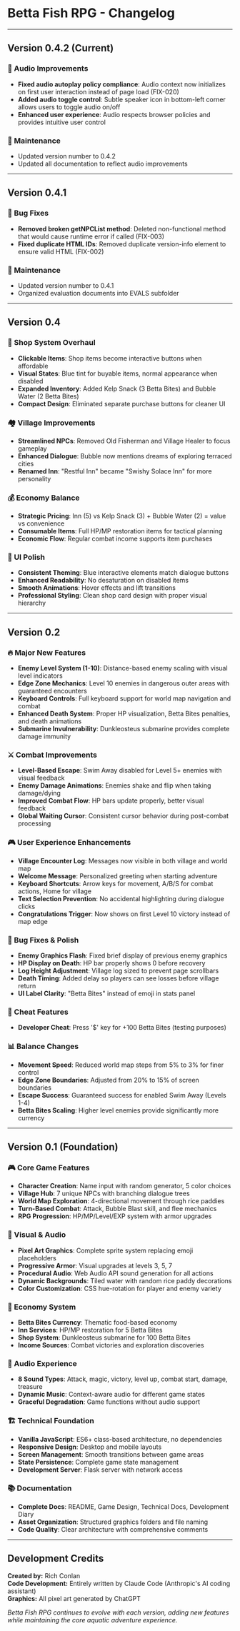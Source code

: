 # Betta Fish RPG - Changelog

---

## Version 0.4.2 (Current)

### 🎵 Audio Improvements  
- **Fixed audio autoplay policy compliance**: Audio context now initializes on first user interaction instead of page load (FIX-020)
- **Added audio toggle control**: Subtle speaker icon in bottom-left corner allows users to toggle audio on/off
- **Enhanced user experience**: Audio respects browser policies and provides intuitive user control

### 📝 Maintenance
- Updated version number to 0.4.2
- Updated all documentation to reflect audio improvements

---

## Version 0.4.1

### 🐛 Bug Fixes
- **Removed broken getNPCList method**: Deleted non-functional method that would cause runtime error if called (FIX-003)
- **Fixed duplicate HTML IDs**: Removed duplicate version-info element to ensure valid HTML (FIX-002)

### 📝 Maintenance
- Updated version number to 0.4.1
- Organized evaluation documents into EVALS subfolder

---

## Version 0.4

### 🛒 Shop System Overhaul
- **Clickable Items**: Shop items become interactive buttons when affordable
- **Visual States**: Blue tint for buyable items, normal appearance when disabled
- **Expanded Inventory**: Added Kelp Snack (3 Betta Bites) and Bubble Water (2 Betta Bites)
- **Compact Design**: Eliminated separate purchase buttons for cleaner UI

### 🏘️ Village Improvements
- **Streamlined NPCs**: Removed Old Fisherman and Village Healer to focus gameplay
- **Enhanced Dialogue**: Bubble now mentions dreams of exploring terraced cities
- **Renamed Inn**: "Restful Inn" became "Swishy Solace Inn" for more personality

### 💰 Economy Balance
- **Strategic Pricing**: Inn (5) vs Kelp Snack (3) + Bubble Water (2) = value vs convenience
- **Consumable Items**: Full HP/MP restoration items for tactical planning
- **Economic Flow**: Regular combat income supports item purchases

### 🎨 UI Polish
- **Consistent Theming**: Blue interactive elements match dialogue buttons
- **Enhanced Readability**: No desaturation on disabled items
- **Smooth Animations**: Hover effects and lift transitions
- **Professional Styling**: Clean shop card design with proper visual hierarchy

---

## Version 0.2

### 🔥 Major New Features
- **Enemy Level System (1-10)**: Distance-based enemy scaling with visual level indicators
- **Edge Zone Mechanics**: Level 10 enemies in dangerous outer areas with guaranteed encounters
- **Keyboard Controls**: Full keyboard support for world map navigation and combat
- **Enhanced Death System**: Proper HP visualization, Betta Bites penalties, and death animations
- **Submarine Invulnerability**: Dunkleosteus submarine provides complete damage immunity

### ⚔️ Combat Improvements
- **Level-Based Escape**: Swim Away disabled for Level 5+ enemies with visual feedback
- **Enemy Damage Animations**: Enemies shake and flip when taking damage/dying
- **Improved Combat Flow**: HP bars update properly, better visual feedback
- **Global Waiting Cursor**: Consistent cursor behavior during post-combat processing

### 🎮 User Experience Enhancements
- **Village Encounter Log**: Messages now visible in both village and world map
- **Welcome Message**: Personalized greeting when starting adventure
- **Keyboard Shortcuts**: Arrow keys for movement, A/B/S for combat actions, Home for village
- **Text Selection Prevention**: No accidental highlighting during dialogue clicks
- **Congratulations Trigger**: Now shows on first Level 10 victory instead of map edge

### 🐛 Bug Fixes & Polish
- **Enemy Graphics Flash**: Fixed brief display of previous enemy graphics
- **HP Display on Death**: HP bar properly shows 0 before recovery
- **Log Height Adjustment**: Village log sized to prevent page scrollbars
- **Death Timing**: Added delay so players can see losses before village return
- **UI Label Clarity**: "Betta Bites" instead of emoji in stats panel

### 🎯 Cheat Features
- **Developer Cheat**: Press '$' key for +100 Betta Bites (testing purposes)

### 📊 Balance Changes
- **Movement Speed**: Reduced world map steps from 5% to 3% for finer control
- **Edge Zone Boundaries**: Adjusted from 20% to 15% of screen boundaries
- **Escape Success**: Guaranteed success for enabled Swim Away (Levels 1-4)
- **Betta Bites Scaling**: Higher level enemies provide significantly more currency

---

## Version 0.1 (Foundation)

### 🎮 Core Game Features
- **Character Creation**: Name input with random generator, 5 color choices
- **Village Hub**: 7 unique NPCs with branching dialogue trees
- **World Map Exploration**: 4-directional movement through rice paddies
- **Turn-Based Combat**: Attack, Bubble Blast skill, and flee mechanics
- **RPG Progression**: HP/MP/Level/EXP system with armor upgrades

### 🎨 Visual & Audio
- **Pixel Art Graphics**: Complete sprite system replacing emoji placeholders
- **Progressive Armor**: Visual upgrades at levels 3, 5, 7
- **Procedural Audio**: Web Audio API sound generation for all actions
- **Dynamic Backgrounds**: Tiled water with random rice paddy decorations
- **Color Customization**: CSS hue-rotation for player and enemy variety

### 🏪 Economy System
- **Betta Bites Currency**: Thematic food-based economy
- **Inn Services**: HP/MP restoration for 5 Betta Bites
- **Shop System**: Dunkleosteus submarine for 100 Betta Bites
- **Income Sources**: Combat victories and exploration discoveries

### 🎵 Audio Experience
- **8 Sound Types**: Attack, magic, victory, level up, combat start, damage, treasure
- **Dynamic Music**: Context-aware audio for different game states
- **Graceful Degradation**: Game functions without audio support

### 🏗️ Technical Foundation
- **Vanilla JavaScript**: ES6+ class-based architecture, no dependencies
- **Responsive Design**: Desktop and mobile layouts
- **Screen Management**: Smooth transitions between game areas
- **State Persistence**: Complete game state management
- **Development Server**: Flask server with network access

### 📚 Documentation
- **Complete Docs**: README, Game Design, Technical Docs, Development Diary
- **Asset Organization**: Structured graphics folders and file naming
- **Code Quality**: Clear architecture with comprehensive comments

---

## Development Credits

**Created by:** Rich Conlan  
**Code Development:** Entirely written by Claude Code (Anthropic's AI coding assistant)  
**Graphics:** All pixel art generated by ChatGPT  

*Betta Fish RPG continues to evolve with each version, adding new features while maintaining the core aquatic adventure experience.*